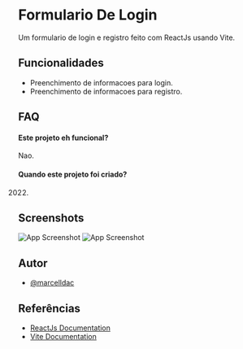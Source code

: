# Formulario De Login

Um formulario de login e registro feito com ReactJs usando Vite.

## Funcionalidades

- Preenchimento de informacoes para login.
- Preenchimento de informacoes para registro.

## FAQ

#### Este projeto eh funcional?

Nao.

#### Quando este projeto foi criado?

2022.

## Screenshots

![App Screenshot](https://user-images.githubusercontent.com/83461178/201872840-982c90e6-1453-4700-91bb-7a39b21c9fb1.png)
![App Screenshot](https://user-images.githubusercontent.com/83461178/201872846-405272f3-0632-438b-b05b-4ba67093bb8f.png)

## Autor

- [@marcelldac](https://github.com/marcelldac)

## Referências

 - [ReactJs Documentation](https://reactjs.org/docs/getting-started.html)
 - [Vite Documentation](https://vitejs.dev/guide/)
